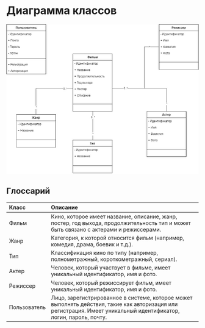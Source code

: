 # Диаграмма классов

![Профиль пользователя](images/class.jpg)

## Глоссарий

| Класс        | Описание                                                                                                                                                           |
|:-------------|:-------------------------------------------------------------------------------------------------------------------------------------------------------------------|
| Фильм        | Кино, которое имеет название, описание, жанр, постер, год выхода, продолжительность тип и может быть связано с актерами и режиссерами.                             |
| Жанр         | Категория, к которой относится фильм (например, комедия, драма, боевик и т.д.).                                                                                                                                                   |
| Тип          | Классификация кино по типу (например, полнометражный, короткометражный, сериал).                                                                                   |
| Актер        | Человек, который участвует в фильме, имеет уникальный идентификатор, имя и фото.                                                                                   |
| Режиссер     | Человек, который режиссирует фильм, имеет уникальный идентификатор, имя и фото.                                                                                    |
| Пользователь | Лицо, зарегистрированное в системе, которое может выполнять действия, такие как авторизация или регистрация. Имеет уникальный идентификатор, логин, пароль, почту. |